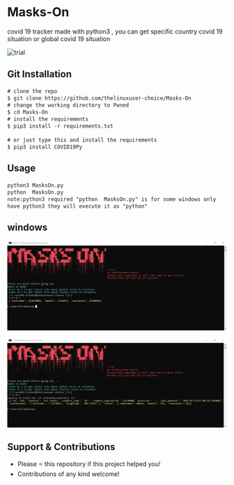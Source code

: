 # Masks-On
covid 19 tracker made with python3 , you can get specific country covid 19 situation or global covid 19 situation

![trial](assets/)


## Git Installation
```
# clone the repo
$ git clone https://github.com/thelinuxuser-choice/Masks-On
# change the working directory to Pwned
$ cd Masks-On
# install the requirements 
$ pip3 install -r requirements.txt

# or just type this and install the requirements 
$ pip3 install COVID19Py
```

## Usage

```
python3 MasksOn.py
python  MasksOn.py
note:python3 required "python  MasksOn.py" is for some windows only have python3 they will execute it as "python"
```
## windows
<p align="center">
  <img src="/assets/1.png">
</p>
<p align="center">
  <img src="/assets/2.png">
</p>

## Support & Contributions
- Please ⭐️ this repository if this project helped you!
- Contributions of any kind welcome!


